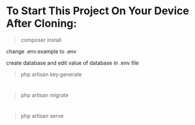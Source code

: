 # To Start This Project On Your Device After Cloning:

> composer install

change .env.example to .env

create database and edit value of database in .env file

> php artisan key:generate

#

> php artisan migrate

#

> php artisan serve

#

